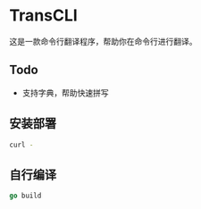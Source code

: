 # TransCLI

这是一款命令行翻译程序，帮助你在命令行进行翻译。

## Todo

- 支持字典，帮助快速拼写

## 安装部署

```sh
curl -
```
## 自行编译

```go
go build
```
